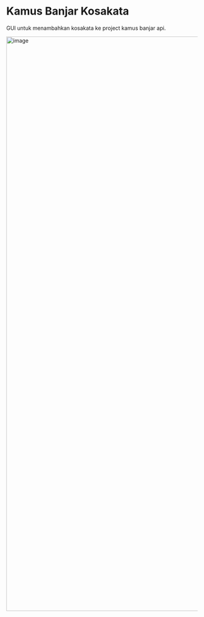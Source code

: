 # Kamus Banjar Kosakata

GUI untuk menambahkan kosakata ke project kamus banjar api.

<img width="1512" alt="image" src="https://github.com/user-attachments/assets/f9ef3678-69c4-48ae-96b8-6abe2028b84a" />
